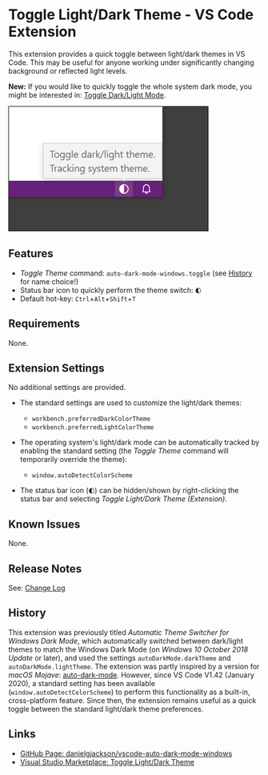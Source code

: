# Toggle Light/Dark Theme - VS Code Extension

<!--
![Visual Studio Marketplace Version](https://vsmarketplacebadge.apphb.com/version-short/danielgjackson.auto-dark-mode-windows.svg)
![Visual Studio Marketplace Rating](https://vsmarketplacebadge.apphb.com/rating-short/danielgjackson.auto-dark-mode-windows.svg)
![Visual Studio Marketplace Installs](https://vsmarketplacebadge.apphb.com/installs/danielgjackson.auto-dark-mode-windows.svg)
![Visual Studio Marketplace Downloads](https://vsmarketplacebadge.apphb.com/downloads/danielgjackson.auto-dark-mode-windows.svg)
-->

This extension provides a quick toggle between light/dark themes in VS Code.  This may be useful for anyone working under significantly changing background or reflected light levels. 

**New:** If you would like to quickly toggle the whole system dark mode, you might be interested in: [Toggle Dark/Light Mode](https://github.com/danielgjackson/toggle-dark-light).

![Toggle light/dark theme with a status bar icon](screenshot.png)


## Features

* *Toggle Theme* command: `auto-dark-mode-windows.toggle` (see [History](#history) for name choice!)
* Status bar icon to quickly perform the theme switch: <code>&#x1F313;&#xFE0E;</code>
* Default hot-key: `Ctrl`+`Alt`+`Shift`+`T`


## Requirements

None.


## Extension Settings

No additional settings are provided.  

* The standard settings are used to customize the light/dark themes:

    * `workbench.preferredDarkColorTheme`
    * `workbench.preferredLightColorTheme`

* The operating system's light/dark mode can be automatically tracked by enabling the standard setting (the *Toggle Theme* command will temporarily override the theme):

    * `window.autoDetectColorScheme`

* The status bar icon (<code>&#x1F313;&#xFE0E;</code>) can be hidden/shown by right-clicking the status bar and selecting *Toggle Light/Dark Theme (Extension)*.


## Known Issues

None.


## Release Notes

See: [Change Log](CHANGELOG.md)


## History

This extension was previously titled *Automatic Theme Switcher for Windows Dark Mode*, which automatically switched between dark/light themes to match the Windows Dark Mode (on *Windows 10 October 2018 Update* or later), and used the settings `autoDarkMode.darkTheme` and `autoDarkMode.lightTheme`.  The extension was partly inspired by a version for *macOS Mojave*: [auto-dark-mode](https://marketplace.visualstudio.com/items?itemName=LinusU.auto-dark-mode&ssr=false).  However, since VS Code V1.42 (January 2020), a standard setting has been available (`window.autoDetectColorScheme`) to perform this functionality as a built-in, cross-platform feature.  Since then, the extension remains useful as a quick toggle between the standard light/dark theme preferences.


## Links

* [GitHub Page: danielgjackson/vscode-auto-dark-mode-windows](https://github.com/danielgjackson/vscode-auto-dark-mode-windows)
* [Visual Studio Marketplace: Toggle Light/Dark Theme](https://marketplace.visualstudio.com/items?itemName=danielgjackson.auto-dark-mode-windows
)
